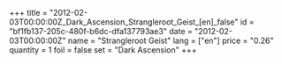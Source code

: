 +++
title = "2012-02-03T00:00:00Z_Dark_Ascension_Strangleroot_Geist_[en]_false"
id = "bf1fb137-205c-480f-b6dc-dfa137793ae3"
date = "2012-02-03T00:00:00Z"
name = "Strangleroot Geist"
lang = ["en"]
price = "0.26"
quantity = 1
foil = false
set = "Dark Ascension"
+++
